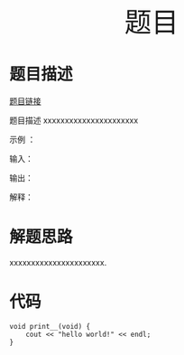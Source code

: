 <div align='center' ><font size='70'>题目</font></div>

# 题目描述

<a href="题目地址" target="_blank">题目链接</a>

题目描述 xxxxxxxxxxxxxxxxxxxxxx

示例 ：

输入：

输出：

解释：

# 解题思路
xxxxxxxxxxxxxxxxxxxxxx.

# 代码

```
void print__(void) {
    cout << "hello world!" << endl;
}

```


